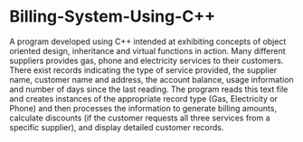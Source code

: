 # Billing-System-Using-C++
A program developed using C++ intended at exhibiting concepts of object oriented design, inheritance and virtual functions in action. Many different suppliers provides gas, phone and electricity services to their customers. There exist records indicating the type of service provided, the supplier name, customer name and address, the account balance, usage information and number of days since the last reading. The program reads this text file and creates instances of the appropriate record type (Gas, Electricity or Phone) and then processes the information to generate billing amounts, calculate discounts (if the customer requests all three services from a specific supplier), and display detailed customer records.
